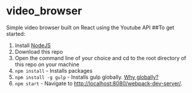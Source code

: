 # video_browser
Simple video browser built on React using the Youtube API
##To get started:  
1. Install [NodeJS](http://www.nodejs.org)  
2. Download this repo 
3. Open the command line of your choice and cd to the root directory of this repo on your machine  
4. `npm install` - Installs packages
5. `npm install -g gulp` - Installs gulp globally. [Why globally?](http://stackoverflow.com/questions/22115400/why-do-we-need-to-install-gulp-globally-and-locally)
5. `npm start` - Navigate to [http://localhost:8080/webpack-dev-server/](http://localhost:8080/webpack-dev-server/). 
